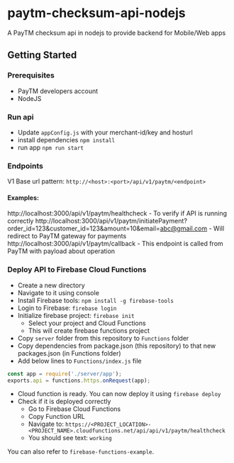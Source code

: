 # paytm-checksum-api-nodejs
A PayTM checksum api in nodejs to provide backend for Mobile/Web apps


## Getting Started

### Prerequisites
- PayTM developers account
- NodeJS

### Run api
- Update `appConfig.js` with your merchant-id/key and hosturl
- install dependencies
`npm install`
- run app
`npm run start`

### Endpoints
V1 Base url pattern: `http://<host>:<port>/api/v1/paytm/<endpoint>`

#### Examples:
http://localhost:3000/api/v1/paytm/healthcheck - To verify if API is running correctly
http://localhost:3000/api/v1/paytm/initiatePayment?order_id=123&customer_id=123&amount=10&email=abc@gmail.com - Will redirect to PayTM gateway for payments
http://localhost:3000/api/v1/paytm/callback - This endpoint is called from PayTM with payload about operation


### Deploy API to Firebase Cloud Functions
- Create a new directory
- Navigate to it using console
- Install Firebase tools: `npm install -g firebase-tools`
- Login to Firebase: `firebase login`
- Initialize firebase project: `firebase init`  
  - Select your project and Cloud Functions
  - This will create firebase functions project
- Copy `server` folder from this repository to `Functions` folder
- Copy dependencies from package.json (this repository) to that new packages.json (in Functions folder)
- Add below lines to `Functions/index.js` file
```js
const app = require('./server/app');
exports.api = functions.https.onRequest(app);
```
- Cloud function is ready. You can now deploy it using `firebase deploy`
- Check if it is deployed correctly
  - Go to Firebase Cloud Functions
  - Copy Function URL
  - Navigate to: `https://<PROJECT_LOCATION>-<PROJECT_NAME>.cloudfunctions.net/api/api/v1/paytm/healthcheck`
  - You should see text: `working`

You can also refer to `firebase-functions-example`.
